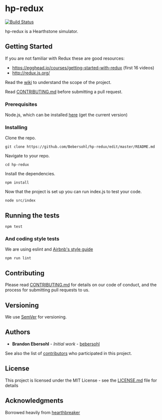 # hp-redux 
[![Build Status](https://travis-ci.org/Bebersohl/hp-redux.svg?branch=master)](https://travis-ci.org/Bebersohl/hp-redux)

hp-redux is a Hearthstone simulator.

## Getting Started
If you are not familiar with Redux these are good resources:
* https://egghead.io/courses/getting-started-with-redux (first 16 videos)
* http://redux.js.org/

Read the [wiki](https://github.com/Bebersohl/hp-redux/wiki) to understand the scope of the project.

Read [CONTRIBUTING.md](https://github.com/Bebersohl/hp-redux/blob/master/CONTRIBUTING.md) before submitting a pull request.

### Prerequisites

Node.js, which can be installed [here](https://nodejs.org/en/) (get the current version)

### Installing

Clone the repo.

```
git clone https://github.com/Bebersohl/hp-redux/edit/master/README.md
```

Navigate to your repo.

```
cd hp-redux
```

Install the dependencies.

```
npm install
```

Now that the project is set up you can run index.js to test your code.

```
node src/index
```

## Running the tests

```
npm test
```

### And coding style tests

We are using eslint and [Airbnb's style guide](https://github.com/airbnb/javascript)

```
npm run lint
```

## Contributing

Please read [CONTRIBUTING.md](https://github.com/Bebersohl/hp-redux/blob/master/CONTRIBUTING.md) for details on our code of conduct, and the process for submitting pull requests to us.

## Versioning

We use [SemVer](http://semver.org/) for versioning.

## Authors

* **Brandon Ebersohl** - *Initial work* - [bebersohl](https://github.com/bebersohl)

See also the list of [contributors](https://github.com/Bebersohl/hp-redux/contributors) who participated in this project.

## License

This project is licensed under the MIT License - see the [LICENSE.md](LICENSE.md) file for details

## Acknowledgments

Borrowed heavily from [hearthbreaker](https://github.com/danielyule/hearthbreaker/wiki)

